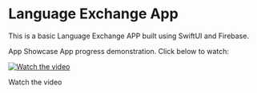 # Language Exchange App
This is a basic Language Exchange APP built using SwiftUI and Firebase. 

App Showcase
App progress demonstration. Click below to watch:

[![Watch the video](https://img.youtube.com/vi/3cEoObkmNO4/hqdefault.jpg)](https://www.youtube.com/watch?v=3cEoObkmNO4)

Watch the video
